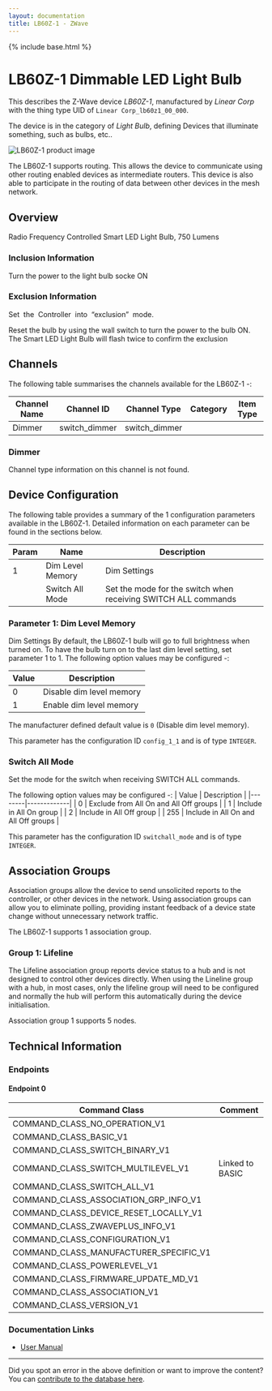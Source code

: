 ```yaml
---
layout: documentation
title: LB60Z-1 - ZWave
---
```


{% include base.html %}

# LB60Z-1 Dimmable LED Light Bulb
This describes the Z-Wave device *LB60Z-1*, manufactured by *Linear Corp* with the thing type UID of ```Linear Corp_lb60z1_00_000```.

The device is in the category of *Light Bulb*, defining Devices that illuminate something, such as bulbs, etc..

![LB60Z-1 product image](https://opensmarthouse.org/assets/zwave/attachments/8/Linear-LB60Z-1.jpg)


The LB60Z-1 supports routing. This allows the device to communicate using other routing enabled devices as intermediate routers.  This device is also able to participate in the routing of data between other devices in the mesh network.

## Overview

Radio Frequency Controlled Smart LED Light Bulb, 750 Lumens

### Inclusion Information

Turn the power to the light bulb socke ON

### Exclusion Information

Set  the  Controller  into  “exclusion”  mode.

Reset the bulb by using the wall switch to turn the power to the bulb ON. The Smart LED Light Bulb will flash twice to confirm the exclusion

## Channels

The following table summarises the channels available for the LB60Z-1 -:

| Channel Name | Channel ID | Channel Type | Category | Item Type |
|--------------|------------|--------------|----------|-----------|
| Dimmer | switch_dimmer | switch_dimmer |  |  | 

### Dimmer
Channel type information on this channel is not found.



## Device Configuration

The following table provides a summary of the 1 configuration parameters available in the LB60Z-1.
Detailed information on each parameter can be found in the sections below.

| Param | Name  | Description |
|-------|-------|-------------|
| 1 | Dim Level Memory | Dim Settings |
|  | Switch All Mode | Set the mode for the switch when receiving SWITCH ALL commands |

### Parameter 1: Dim Level Memory

Dim Settings
By default, the LB60Z-1 bulb will go to full brightness when turned on. To have the bulb turn on to the last dim level setting, set parameter 1 to 1.
The following option values may be configured -:

| Value  | Description |
|--------|-------------|
| 0 | Disable dim level memory |
| 1 | Enable dim level memory |

The manufacturer defined default value is ```0``` (Disable dim level memory).

This parameter has the configuration ID ```config_1_1``` and is of type ```INTEGER```.

### Switch All Mode

Set the mode for the switch when receiving SWITCH ALL commands.

The following option values may be configured -:
| Value  | Description |
|--------|-------------|
| 0 | Exclude from All On and All Off groups |
| 1 | Include in All On group |
| 2 | Include in All Off group |
| 255 | Include in All On and All Off groups |

This parameter has the configuration ID ```switchall_mode``` and is of type ```INTEGER```.


## Association Groups

Association groups allow the device to send unsolicited reports to the controller, or other devices in the network. Using association groups can allow you to eliminate polling, providing instant feedback of a device state change without unnecessary network traffic.

The LB60Z-1 supports 1 association group.

### Group 1: Lifeline

The Lifeline association group reports device status to a hub and is not designed to control other devices directly. When using the Lineline group with a hub, in most cases, only the lifeline group will need to be configured and normally the hub will perform this automatically during the device initialisation.

Association group 1 supports 5 nodes.

## Technical Information

### Endpoints

#### Endpoint 0

| Command Class | Comment |
|---------------|---------|
| COMMAND_CLASS_NO_OPERATION_V1| |
| COMMAND_CLASS_BASIC_V1| |
| COMMAND_CLASS_SWITCH_BINARY_V1| |
| COMMAND_CLASS_SWITCH_MULTILEVEL_V1| Linked to BASIC|
| COMMAND_CLASS_SWITCH_ALL_V1| |
| COMMAND_CLASS_ASSOCIATION_GRP_INFO_V1| |
| COMMAND_CLASS_DEVICE_RESET_LOCALLY_V1| |
| COMMAND_CLASS_ZWAVEPLUS_INFO_V1| |
| COMMAND_CLASS_CONFIGURATION_V1| |
| COMMAND_CLASS_MANUFACTURER_SPECIFIC_V1| |
| COMMAND_CLASS_POWERLEVEL_V1| |
| COMMAND_CLASS_FIRMWARE_UPDATE_MD_V1| |
| COMMAND_CLASS_ASSOCIATION_V1| |
| COMMAND_CLASS_VERSION_V1| |

### Documentation Links

* [User Manual](https://www.opensmarthouse.org/zwavedatabase/8/LB60Z-install.pdf)

---

Did you spot an error in the above definition or want to improve the content?
You can [contribute to the database here](https://www.opensmarthouse.org/zwavedatabase/8).
